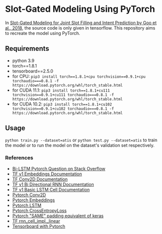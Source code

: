 # Slot-Gated Modeling Using PyTorch

In [Slot-Gated Modeling for Joint Slot Filling and Intent Prediction by Goo et al., 2018](https://www.csie.ntu.edu.tw/~yvchen/doc/NAACL18_SlotGated.pdf), the source code is only given in tensorflow. This repository aims to recreate the model using PyTorch.

## Requirements
* python 3.9
* torch==1.8.1
* tensorboard==2.5.0
* for CPU: `pip3 install torch==1.8.1+cpu torchvision==0.9.1+cpu torchaudio===0.8.1 -f https://download.pytorch.org/whl/torch_stable.html`
* for CUDA 11.1: `pip3 install torch==1.8.1+cu111 torchvision==0.9.1+cu111 torchaudio===0.8.1 -f https://download.pytorch.org/whl/torch_stable.html`
* for CUDA 10.2: `pip3 install torch==1.8.1+cu102 torchvision==0.9.1+cu102 torchaudio===0.8.1 -f https://download.pytorch.org/whl/torch_stable.html`


## Usage
`python train.py --dataset=atis` or `python test.py --dataset=atis` to train the model or to run the model on the dataset's validation set respectively.


### References
* [Bi-LSTM Pytorch Question on Stack Overflow](https://stackoverflow.com/questions/53010465/bidirectional-lstm-output-question-in-pytorch)
* [TF v1 Embeddings Documentation](https://www.tensorflow.org/api_docs/python/tf/compat/v1/nn/embedding_lookup)
* [TF Conv2D Documentation](https://www.tensorflow.org/versions/r1.15/api_docs/python/tf/nn/conv2d)
* [TF v1 Bi Directional RNN Documentation](https://www.tensorflow.org/api_docs/python/tf/compat/v1/nn/bidirectional_dynamic_rnn)
* [TF v1 Basic LSTM Cell Documentation](https://www.tensorflow.org/api_docs/python/tf/compat/v1/nn/rnn_cell/BasicLSTMCell)
* [Pytorch Conv2D](https://pytorch.org/docs/stable/generated/torch.nn.Conv2d.html)
* [Pytorch Embeddings](https://pytorch.org/docs/stable/generated/torch.nn.Embedding.html)
* [Pytorch LSTM](https://pytorch.org/docs/stable/generated/torch.nn.LSTM.html#torch.nn.LSTM)
* [Pytorch CrossEntropyLoss](https://pytorch.org/docs/master/generated/torch.nn.CrossEntropyLoss.html#torch.nn.CrossEntropyLoss)
* [Pytorch "SAME" padding equivalent of keras](https://discuss.pytorch.org/t/same-padding-equivalent-in-pytorch/85121/2)
* [TF rnn_cell_impl._linear](https://thetopsites.net/article/52764340.shtml)
* [Tensorboard with Pytorch](https://pytorch.org/tutorials/recipes/recipes/tensorboard_with_pytorch.html)